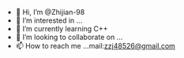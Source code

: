 - 👋 Hi, I’m @Zhijian-98
- 👀 I’m interested in ...
- 🌱 I’m currently learning C++
- 💞️ I’m looking to collaborate on ...
- 📫 How to reach me ...mail:zzj48526@gmail.com

<!---
Zhijian-98/Zhijian-98 is a ✨ special ✨ repository because its `README.md` (this file) appears on your GitHub profile.
You can click the Preview link to take a look at your changes.
--->
